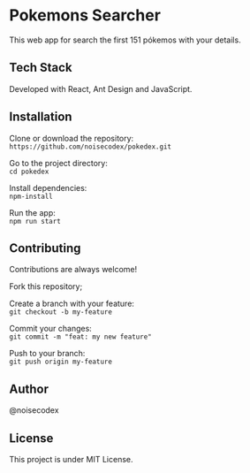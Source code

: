 # Pokemons Searcher
This web app for search the first 151 pókemos with your details.

## Tech Stack

Developed with React, Ant Design and JavaScript.

## Installation

Clone or download the repository:  
`https://github.com/noisecodex/pokedex.git`

Go to the project directory:  
`cd pokedex`

Install dependencies:  
`npm-install`

Run the app:  
`npm run start`

## Contributing
Contributions are always welcome!

Fork this repository;

Create a branch with your feature:  
`git checkout -b my-feature`

Commit your changes:  
`git commit -m "feat: my new feature"`

Push to your branch:  
`git push origin my-feature `

## Author
@noisecodex

## License
This project is under MIT License.
